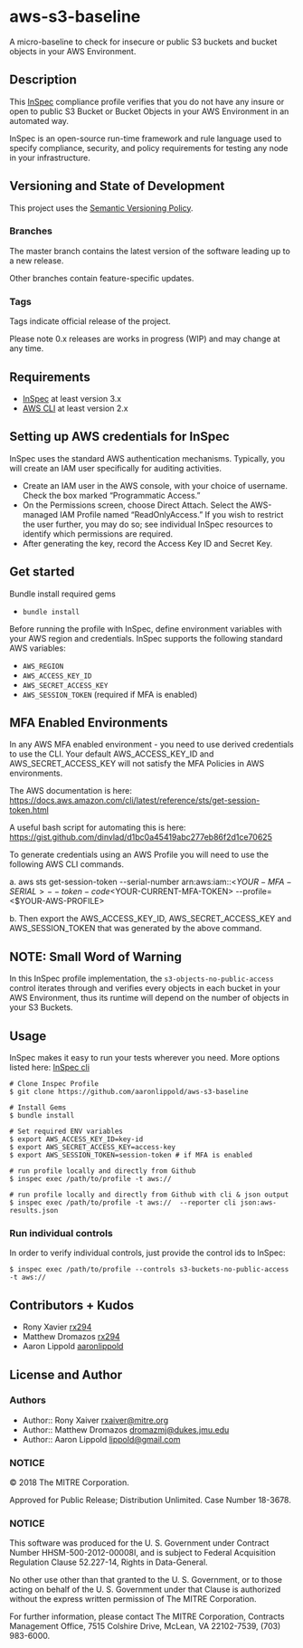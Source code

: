 # aws-s3-baseline  

A micro-baseline to check for insecure or public S3 buckets and bucket objects in your AWS Environment.

## Description

This [InSpec](https://github.com/chef/inspec) compliance profile verifies that you do not have any insure or open to public S3 Bucket or Bucket Objects in your AWS Environment in an automated way.

InSpec is an open-source run-time framework and rule language used to specify compliance, security, and policy requirements for testing any node in your infrastructure.

## Versioning and State of Development
This project uses the [Semantic Versioning Policy](https://semver.org/). 

### Branches
The master branch contains the latest version of the software leading up to a new release. 

Other branches contain feature-specific updates. 

### Tags
Tags indicate official release of the project.

Please note 0.x releases are works in progress (WIP) and may change at any time.   

## Requirements

- [InSpec](http://inspec.io/) at least version 3.x
- [AWS CLI](https://aws.amazon.com/cli/) at least version 2.x

## Setting up AWS credentials for InSpec

InSpec uses the standard AWS authentication mechanisms. Typically, you will create an IAM user specifically for auditing activities.

- Create an IAM user in the AWS console, with your choice of username. Check the box marked “Programmatic Access.”
- On the Permissions screen, choose Direct Attach. Select the AWS-managed IAM Profile named “ReadOnlyAccess.” If you wish to restrict the user further, you may do so; see individual InSpec resources to identify which permissions are required.
- After generating the key, record the Access Key ID and Secret Key.

## Get started

Bundle install required gems <br>
- `bundle install`

Before running the profile with InSpec, define environment variables with your AWS region and credentials.  InSpec supports the following standard AWS variables:

- `AWS_REGION`
- `AWS_ACCESS_KEY_ID`
- `AWS_SECRET_ACCESS_KEY`
- `AWS_SESSION_TOKEN` (required if MFA is enabled)

## MFA Enabled Environments

In any AWS MFA enabled environment - you need to use derived credentials to use the CLI. Your default AWS_ACCESS_KEY_ID and AWS_SECRET_ACCESS_KEY will not satisfy the MFA Policies in AWS environments.

The AWS documentation is here: https://docs.aws.amazon.com/cli/latest/reference/sts/get-session-token.html

A useful bash script for automating this is here: https://gist.github.com/dinvlad/d1bc0a45419abc277eb86f2d1ce70625

To generate credentials using an AWS Profile you will need to use the following AWS CLI commands.

a. aws sts get-session-token --serial-number arn:aws:iam::<$YOUR-MFA-SERIAL> --token-code <$YOUR-CURRENT-MFA-TOKEN> --profile=<$YOUR-AWS-PROFILE>

b. Then export the AWS_ACCESS_KEY_ID, AWS_SECRET_ACCESS_KEY and AWS_SESSION_TOKEN that was generated by the above command.

## NOTE: Small Word of Warning 

In this InSpec profile implementation, the `s3-objects-no-public-access` control iterates through and verifies every  objects in each bucket in your AWS Environment, thus its runtime will depend on the number of objects in your S3 Buckets.


## Usage

InSpec makes it easy to run your tests wherever you need. More options listed here: [InSpec cli](http://inspec.io/docs/reference/cli/)

```
# Clone Inspec Profile
$ git clone https://github.com/aaronlippold/aws-s3-baseline

# Install Gems
$ bundle install

# Set required ENV variables
$ export AWS_ACCESS_KEY_ID=key-id
$ export AWS_SECRET_ACCESS_KEY=access-key
$ export AWS_SESSION_TOKEN=session-token # if MFA is enabled

# run profile locally and directly from Github
$ inspec exec /path/to/profile -t aws:// 

# run profile locally and directly from Github with cli & json output 
$ inspec exec /path/to/profile -t aws://  --reporter cli json:aws-results.json

```

### Run individual controls

In order to verify individual controls, just provide the control ids to InSpec:

```
$ inspec exec /path/to/profile --controls s3-buckets-no-public-access -t aws:// 
```

## Contributors + Kudos

- Rony Xavier [rx294](https://github.com/rx294)
- Matthew Dromazos [rx294](https://github.com/dromazmj)
- Aaron Lippold [aaronlippold](https://github.com/aaronlippold)

## License and Author


### Authors

- Author:: Rony Xaiver [rxaiver@mitre.org](mailto:rxaiver@mitre.org)
- Author:: Matthew Dromazos [dromazmj@dukes.jmu.edu](mailto:mattdromazos9@gmail.com )
- Author:: Aaron Lippold [lippold@gmail.com](mailto:lippold@gmail.com)

### NOTICE   

© 2018 The MITRE Corporation.  

Approved for Public Release; Distribution Unlimited. Case Number 18-3678.    

### NOTICE  

This software was produced for the U. S. Government under Contract Number HHSM-500-2012-00008I, and is subject to Federal Acquisition Regulation Clause 52.227-14, Rights in Data-General.  

No other use other than that granted to the U. S. Government, or to those acting on behalf of the U. S. Government under that Clause is authorized without the express written permission of The MITRE Corporation.   

For further information, please contact The MITRE Corporation, Contracts Management Office, 7515 Colshire Drive, McLean, VA  22102-7539, (703) 983-6000.  
